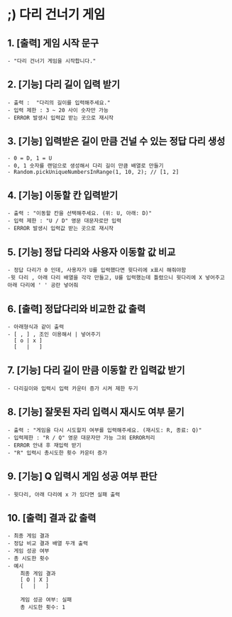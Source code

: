 # ;) 다리 건너기 게임
## 1. [출력] 게임 시작 문구
    - "다리 건너기 게임을 시작합니다."
## 2. [기능] 다리 길이 입력 받기
    - 출력 :  "다리의 길이를 입력해주세요."
    - 입력 제한 : 3 ~ 20 사이 숫자만 가능
    - ERROR 발생시 입력값 받는 곳으로 재시작
## 3. [기능] 입력받은 길이 만큼 건널 수 있는 정답 다리 생성
    - 0 = D, 1 = U
    - 0, 1 숫자를 랜덤으로 생성해서 다리 길이 만큼 배열로 만들기
    - Random.pickUniqueNumbersInRange(1, 10, 2); // [1, 2]
## 4. [기능] 이동할 칸 입력받기
    - 출력 : "이동할 칸을 선택해주세요. (위: U, 아래: D)"
    - 입력 제한 : "U / D" 영문 대문자로만 입력 
    - ERROR 발생시 입력값 받는 곳으로 재시작
## 5. [기능] 정답 다리와 사용자 이동할 값 비교
    - 정답 다리가 0 인데, 사용자가 U를 입력했다면 윗다리에 x표시 해줘야함 
    -윗 다리 , 아래 다리 배열을 각각 만들고, U를 입력했는데 틀렸으니 윗다리에 X 넣어주고 아래 다리에 ' ' 공란 넣어줘
## 6. [출력] 정답다리와 비교한 값 출력
    - 아래형식과 같이 출력
    - [ , ] , 조인 이용해서 | 넣어주기
      [ o | x ]
      [   |   ]
## 7. [기능] 다리 길이 만큼 이동할 칸 입력값 받기
    - 다리길이와 입력시 입력 카운터 증가 시켜 제한 두기
## 8. [기능] 잘못된 자리 입력시 재시도 여부 묻기
    - 출력 : "게임을 다시 시도할지 여부를 입력해주세요. (재시도: R, 종료: Q)"
    - 입력제한 : "R / Q" 영문 대문자만 가능 그외 ERROR처리
    - ERROR 안내 후 재입력 받기
    - "R" 입력시 총시도한 횟수 카운터 증가
## 9. [기능] Q 입력시 게임 성공 여부 판단
    - 윗다리, 아래 다리에 x 가 있다면 실패 출력
## 10. [출력] 결과 값 출력
    - 최종 게임 결과
    - 정답 비교 결과 배열 두개 출력
    - 게임 성공 여부 
    - 총 시도한 횟수
    - 예시 
        최종 게임 결과
        [ O | X ]
        [   |   ]

        게임 성공 여부: 실패
        총 시도한 횟수: 1

    




